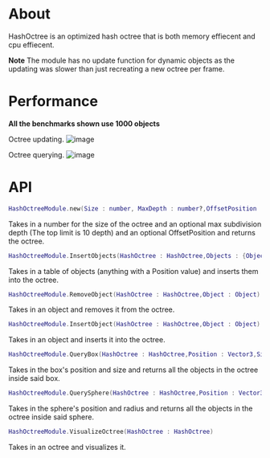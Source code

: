 # About

HashOctree is an optimized hash octree that is both memory effiecent and cpu effiecent. 

**Note** The module has no update function for dynamic objects as the updating was slower than just recreating a new octree per frame.

# Performance

**All the benchmarks shown use 1000 objects**

Octree updating.
![image](https://github.com/omrezkeypie/HashOctree/assets/104690138/7fac122a-370d-496b-98e9-69b730b6665f)

Octree querying.
![image](https://github.com/omrezkeypie/HashOctree/assets/104690138/1c9aac34-b5aa-4f8a-9d6f-e2c2336d11bb)

# API

```lua
HashOctreeModule.new(Size : number, MaxDepth : number?,OffsetPosition : Vector3?) : HashOctree
```

Takes in a number for the size of the octree and an optional max subdivision depth (The top limit is 10 depth) and an optional OffsetPosition and returns the octree.

```lua
HashOctreeModule.InsertObjects(HashOctree : HashOctree,Objects : {Object})
```

Takes in a table of objects (anything with a Position value) and inserts them into the octree.

```lua
HashOctreeModule.RemoveObject(HashOctree : HashOctree,Object : Object)
```

Takes in an object and removes it from the octree.

```lua
HashOctreeModule.InsertObject(HashOctree : HashOctree,Object : Object)
```

Takes in an object and inserts it into the octree.

```lua
HashOctreeModule.QueryBox(HashOctree : HashOctree,Position : Vector3,Size : Vector3) : {Object}
```

Takes in the box's position and size and returns all the objects in the octree inside said box.

```lua
HashOctreeModule.QuerySphere(HashOctree : HashOctree,Position : Vector3,Radius : number) : {Object}
```

Takes in the sphere's position and radius and returns all the objects in the octree inside said sphere.

```lua
HashOctreeModule.VisualizeOctree(HashOctree : HashOctree)
```

Takes in an octree and visualizes it.
